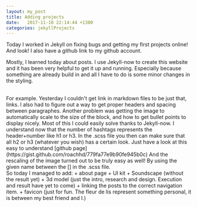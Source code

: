 ```yaml
---
layout: my_post
title: Adding projects
date:   2017-11-10 22:14:44 +1300
categories: jekyllProjects
---
```


Today I worked in Jekyll on fixing bugs and getting my first projects online! And look! I also have a github link to my github account. 

Mostly, I learned today about posts. I use Jekyll-now to create this website and it has been very helpful to get it up and running. Especially because something are already build in and all I have to do is some minor changes in the styling. 

<br>
For example. Yesterday I couldn't get link in markdown files to be just that, links. I also had to figure out a way to get proper headers and spacing between paragraphes. Another problem was getting the image to automatically scale to the size of the block, and how to get bullet points to display nicely. 
Most of this I could easily solve thanks to Jekyll-now. I understand now that the number of hashtags represents the header+number like h1 or h3. In the .scss file you then can make sure that all h2 or h3 (whatever you wish) has a certain look. Just have a look at this easy to understand [github page](https://gist.github.com/roachhd/779fa77e9b90fe945b0c)
And the rescaling of the image turned out to be truly easy as well! By using the given name between the [] in the .scss file. 

<br>
So today I managed to add: 
+ about page
+ UI kit
+ Soundscape (without the result yet)
+ 3d model (just the intro, research and design. Execution and result have yet to come)
+ linking the posts to the correct navigation item.
+ favicon (just for fun. The fleur de lis represent something personal, it is between my best friend and I.)

<br>
